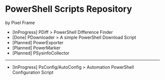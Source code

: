# PowerShell Scripts Repository

by Pixel Frame

- [InProgress] PDiff > PowerShell Difference Finder
- [Done] PDownloader > A simple PowerShell Download Script
- [Planned] PowerExporter
- [Planned] PowerMarker
- [Planned] PSysinfoCollector

---

- [InProgress] PsConfig/AutoConfig > Automation PowerShell Configuration Script
